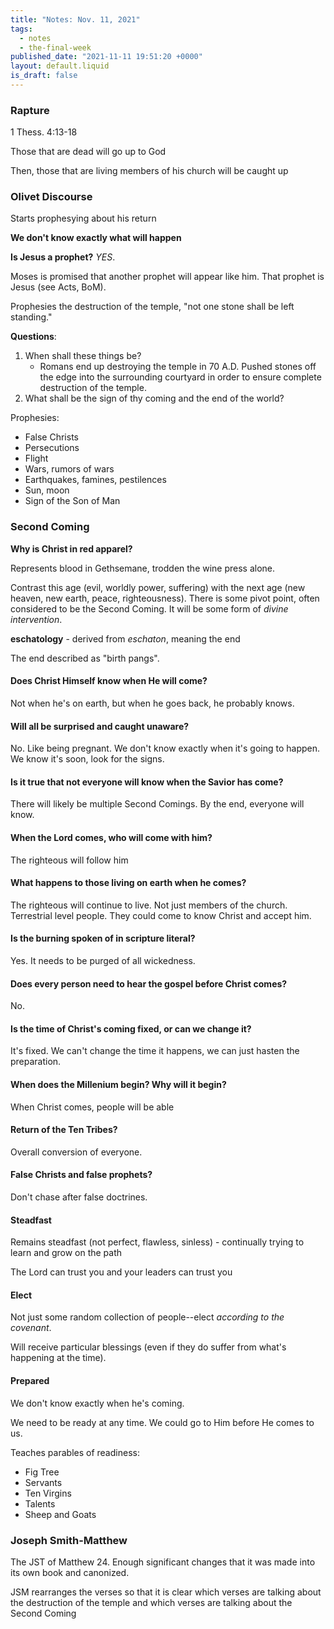 ```yaml
---
title: "Notes: Nov. 11, 2021"
tags:
  - notes
  - the-final-week
published_date: "2021-11-11 19:51:20 +0000"
layout: default.liquid
is_draft: false
---
```

### Rapture
1 Thess. 4:13-18

Those that are dead will go up to God

Then, those that are living members of his church
will be caught up

### Olivet Discourse
Starts prophesying about his return

**We don't know exactly what will happen**

**Is Jesus a prophet?** *YES*.

Moses is promised that another prophet will appear
like him. That prophet is Jesus (see Acts, BoM).

Prophesies the destruction of the temple, "not one
stone shall be left standing."

**Questions**:
1. When shall these things be?
   * Romans end up destroying the temple in 70
     A.D. Pushed stones off the edge into the
     surrounding courtyard in order to ensure
     complete destruction of the temple.
2. What shall be the sign of thy coming and the
   end of the world?
   
Prophesies:
  * False Christs
  * Persecutions
  * Flight
  * Wars, rumors of wars
  * Earthquakes, famines, pestilences
  * Sun, moon
  * Sign of the Son of Man

### Second Coming
**Why is Christ in red apparel?**

Represents blood in Gethsemane, trodden the wine
press alone.

Contrast this age (evil, worldly power, suffering)
with the next age (new heaven, new earth, peace,
righteousness). There is some pivot point, often
considered to be the Second Coming. It will be
some form of *divine intervention*.

**eschatology** - derived from *eschaton*, meaning
the end

The end described as "birth pangs".

#### Does Christ Himself know when He will come?
Not when he's on earth, but when he goes back, he
probably knows.

#### Will all be surprised and caught unaware?
No. Like being pregnant. We don't know exactly
when it's going to happen. We know it's soon, look
for the signs.

#### Is it true that not everyone will know when the Savior has come?
There will likely be multiple Second Comings. By
the end, everyone will know.

#### When the Lord comes, who will come with him?
The righteous will follow him

#### What happens to those living on earth when he comes?
The righteous will continue to live. Not just
members of the church. Terrestrial level
people. They could come to know Christ and accept
him.

#### Is the burning spoken of in scripture literal?
Yes. It needs to be purged of all wickedness.

#### Does every person need to hear the gospel before Christ comes?
No.

#### Is the time of Christ's coming fixed, or can we change it?
It's fixed. We can't change the time it happens,
we can just hasten the preparation.

#### When does the Millenium begin? Why will it begin?
When Christ comes, people will be able

#### Return of the Ten Tribes?
Overall conversion of everyone.

#### False Christs and false prophets?
Don't chase after false doctrines.

#### Steadfast
Remains steadfast (not perfect, flawless,
sinless) - continually trying to learn and grow on
the path

The Lord can trust you and your leaders can trust
you

#### Elect
Not just some random collection of people--elect
*according to the covenant*.

Will receive particular blessings (even if they do
suffer from what's happening at the time).

#### Prepared
We don't know exactly when he's coming.

We need to be ready at any time. We could go to
Him before He comes to us.

Teaches parables of readiness:
  * Fig Tree
  * Servants
  * Ten Virgins
  * Talents
  * Sheep and Goats

### Joseph Smith-Matthew
The JST of Matthew 24. Enough significant changes
that it was made into its own book and canonized.

JSM rearranges the verses so that it is clear
which verses are talking about the destruction of
the temple and which verses are talking about the
Second Coming
